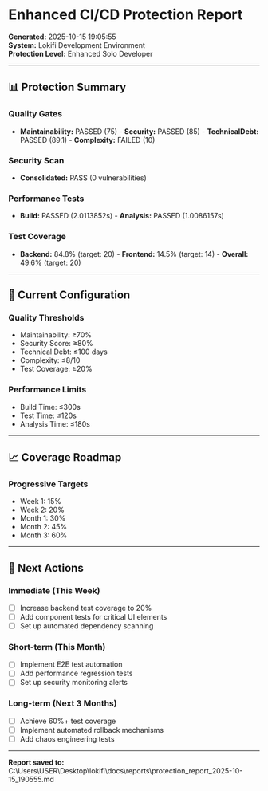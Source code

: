 # Enhanced CI/CD Protection Report

**Generated:** 2025-10-15 19:05:55  
**System:** Lokifi Development Environment  
**Protection Level:** Enhanced Solo Developer

---

## 📊 Protection Summary

### Quality Gates
- **Maintainability:** PASSED (75) - **Security:** PASSED (85) - **TechnicalDebt:** PASSED (89.1) - **Complexity:** FAILED (10)

### Security Scan
- **Consolidated:** PASS (0 vulnerabilities)

### Performance Tests
- **Build:** PASSED (2.0113852s) - **Analysis:** PASSED (1.0086157s)

### Test Coverage
- **Backend:** 84.8% (target: 20) - **Frontend:** 14.5% (target: 14) - **Overall:** 49.6% (target: 20)

---

## 🎯 Current Configuration

### Quality Thresholds
- Maintainability: ≥70%
- Security Score: ≥80%
- Technical Debt: ≤100 days
- Complexity: ≤8/10
- Test Coverage: ≥20%

### Performance Limits
- Build Time: ≤300s
- Test Time: ≤120s
- Analysis Time: ≤180s

---

## 📈 Coverage Roadmap

### Progressive Targets
- Week 1: 15%
- Week 2: 20%
- Month 1: 30%
- Month 2: 45%
- Month 3: 60%

---

## 🚀 Next Actions

### Immediate (This Week)
- [ ] Increase backend test coverage to 20%
- [ ] Add component tests for critical UI elements
- [ ] Set up automated dependency scanning

### Short-term (This Month)
- [ ] Implement E2E test automation
- [ ] Add performance regression tests
- [ ] Set up security monitoring alerts

### Long-term (Next 3 Months)
- [ ] Achieve 60%+ test coverage
- [ ] Implement automated rollback mechanisms
- [ ] Add chaos engineering tests

---

**Report saved to:** C:\Users\USER\Desktop\lokifi\docs\reports\protection_report_2025-10-15_190555.md
